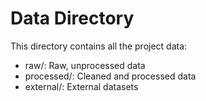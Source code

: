 # Data Directory

This directory contains all the project data:

- raw/: Raw, unprocessed data
- processed/: Cleaned and processed data
- external/: External datasets
